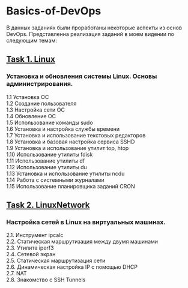 # Basics-of-DevOps

В данных заданиях были проработаны некоторые аспекты из основ DevOps. Представленна реализация заданий в моем видении по следующим темам:

## [Task 1. Linux](/Linux/Tasks.md)
### Установка и обновления системы Linux. Основы администрирования.

1.1 Установка ОС \
1.2 Создание пользователя \
1.3 Настройка сети ОС \
1.4 Обновление ОС \
1.5 Использование команды  sudo \
1.6 Установка и настройка службы времени \
1.7 Установка и использование текстовых редакторов \
1.8 Установка и базовая настройка сервиса SSHD \
1.9 Установка и использование утилит top, htop \
1.10 Использование утилиты fdisk \
1.11 Использование утилиты df \
1.12 Использование утилиты du \
1.13 Установка и использование утилиты ncdu \
1.14 Работа с системными журналами \
1.15 Использование планировщика заданий CRON

## [Task 2. LinuxNetwork](/Linux/Tasks.md)
### Настройка сетей в Linux на виртуальных машинах.

2.1. Инструмент ipcalc \
2.2. Статическая маршрутизация между двумя машинами \
2.3. Утилита iperf3 \
2.4. Сетевой экран \
2.5. Статическая маршрутизация сети \
2.6. Динамическая настройка IP с помощью DHCP \
2.7. NAT \
2.8. Знакомство с SSH Tunnels
